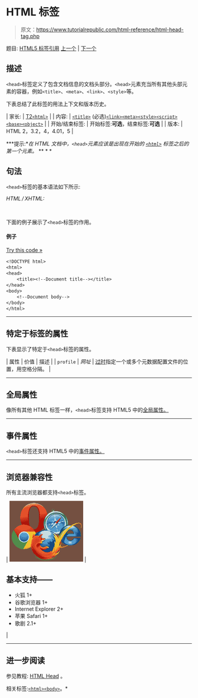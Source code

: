 # HTML 标签

> 原文：<https://www.tutorialrepublic.com/html-reference/html-head-tag.php>

题目: [HTML5 标签引用](html5-tags.php) [上一个](html-frameset-tag.php) | [下一个](html5-header-tag.php)

## 描述

`<head>`标签定义了包含文档信息的文档头部分。`<head>`元素充当所有其他头部元素的容器，例如`<title>`、`<meta>`、`<link>`、`<style>`等。

下表总结了此标签的用法上下文和版本历史。

| 家长: | [T2`<html>`](html-html-tag.php) |
| 内容: | [`<title>`](html-title-tag.php) (必选)[`<link>`](html-link-tag.php)[`<meta>`](html-meta-tag.php)[`<style>`](html-style-tag.php)[`<script>`](html-script-tag.php)[`<base>`](html-base-tag.php)[`<object>`](html-object-tag.php) |
| 开始/结束标签: | 开始标签:**可选**，结束标签:**可选** |
| 版本: | HTML 2，3.2，4，4.01，5 |

 ***提示:**在 HTML 文档中，`<head>`元素应该是出现在开始的 [`<html>`](html-html-tag.php) 标签之后的第一个元素。*  ** * *

## 句法

`<head>`标签的基本语法如下所示:

*HTML / XHTML:*
<head>
    <title><!--Document title--></title>
</head>

下面的例子展示了`<head>`标签的作用。

#### 例子

[Try this code »](../codelab.php?topic=html&file=head-tag "Try this code using online Editor")

```
<!DOCTYPE html>
<html>
<head>
    <title><!--Document title--></title>
</head>
<body>
    <!--Document body-->
</body>
</html>
```

* * *

## 特定于标签的属性

下表显示了特定于`<head>`标签的属性。

| 属性 | 价值 | 描述 |
| `profile` | *网址* | [过时](../definitions.php#obsolete)指定一个或多个元数据配置文件的位置，用空格分隔。 |

* * *

## 全局属性

像所有其他 HTML 标签一样，`<head>`标签支持 HTML5 中的[全局属性。](html5-global-attributes.php)

* * *

## 事件属性

`<head>`标签还支持 HTML5 中的[事件属性。](html5-event-attributes.php)

* * *

## 浏览器兼容性

所有主流浏览器都支持`<head>`标签。

| ![Browsers Icon](img/e9331123c77668c1832e541c2fca1002.png) | 

## 基本支持——

*   火狐 1+
*   谷歌浏览器 1+
*   Internet Explorer 2+
*   苹果 Safari 1+
*   歌剧 2.1+

 |

* * *

## 进一步阅读

参见教程: [HTML Head](../html-tutorial/html-head.php) 。

相关标签:[`<html>`](html-html-tag.php)[`<body>`](html-body-tag.php)。*